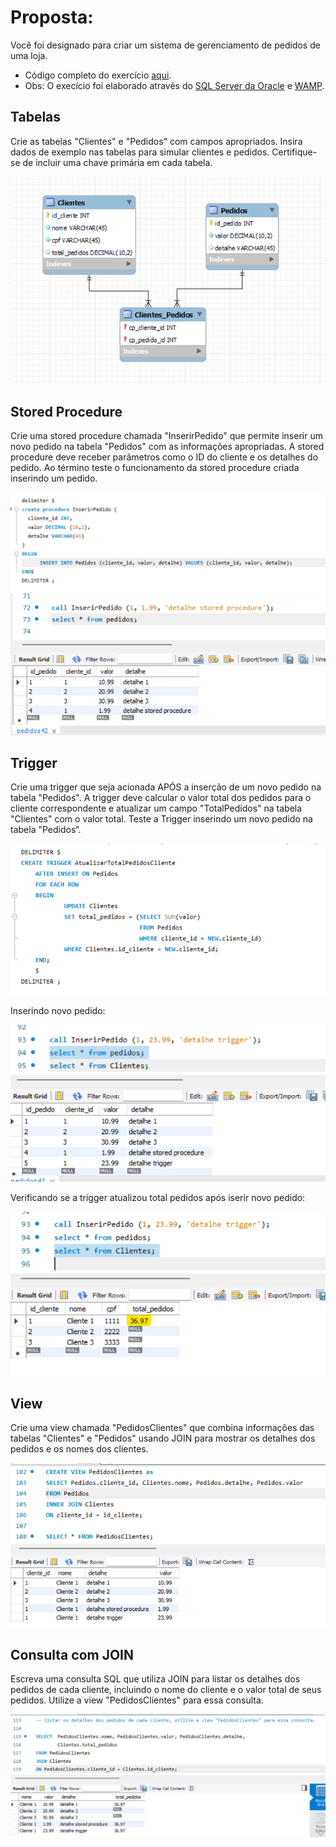 <h1>Proposta:</h1>

Você foi designado para criar um sistema de gerenciamento de pedidos de uma loja.

* Código completo do exercício [aqui](https://github.com/thaisconto/Curso-ADS/blob/main/Bando_Dados/Lista_Gerenciamento_Pedidos/sql.sql).
* Obs: O execício foi elaborado através do [SQL Server da Oracle](https://dev.mysql.com/doc/) e [WAMP](https://sourceforge.net/projects/wampserver/).

<h2>Tabelas</h2>

Crie as tabelas "Clientes" e "Pedidos" com campos apropriados. Insira dados de exemplo nas tabelas para simular clientes e pedidos. Certifique-se de incluir uma chave primária em cada tabela.

<img src = modelo_logico.png>

<h2>Stored Procedure</h2>

Crie uma stored procedure chamada "InserirPedido" que permite inserir um novo pedido na tabela "Pedidos" com as informações apropriadas. A stored procedure deve receber parâmetros como o ID do cliente e os detalhes do pedido. Ao término teste o funcionamento da stored procedure criada inserindo um pedido.

<img src = print_stored_procedure_1.png>
<img src = print_stored_procedure_2.png>

<h2>Trigger</h2>

Crie uma trigger que seja acionada APÓS a inserção de um novo pedido na tabela "Pedidos". A trigger deve calcular o valor total dos pedidos para o cliente correspondente e atualizar um campo "TotalPedidos" na tabela "Clientes" com o valor total. Teste a Trigger inserindo um novo pedido na tabela "Pedidos“.

<img src = print_trigger_1.png>

Inserindo novo pedido:

<img src = print_trigger_2.png>

Verificando se a trigger atualizou total pedidos após iserir novo pedido:

<img src = print_trigger_3.png>

<h2>View</h2>

Crie uma view chamada "PedidosClientes" que combina informações das tabelas "Clientes" e "Pedidos" usando JOIN para mostrar os detalhes dos pedidos e os nomes dos clientes.

<img src = print_view_1.png>

<h2> Consulta com JOIN</h2>

Escreva uma consulta SQL que utiliza JOIN para listar os detalhes dos pedidos de cada cliente, incluindo o nome do cliente e o valor total de seus pedidos. Utilize a view "PedidosClientes" para essa consulta.

<img src = print_join_1.png>


